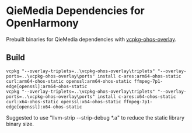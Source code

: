 ﻿# QieMedia Dependencies for OpenHarmony

Prebuilt binaries for QieMedia dependencies with [vcpkg-ohos-overlay].

[vcpkg-ohos-overlay]: https://github.com/qietv/vcpkg-ohos-overlay

## Build

```
vcpkg "--overlay-triplets=..\vcpkg-ohos-overlay\triplets" "--overlay-ports=..\vcpkg-ohos-overlay\ports" install c-ares:arm64-ohos-static curl:arm64-ohos-static openssl:arm64-ohos-static ffmpeg-7p1-edge[openssl]:arm64-ohos-static
vcpkg "--overlay-triplets=..\vcpkg-ohos-overlay\triplets" "--overlay-ports=..\vcpkg-ohos-overlay\ports" install c-ares:x64-ohos-static curl:x64-ohos-static openssl:x64-ohos-static ffmpeg-7p1-edge[openssl]:x64-ohos-static
```

Suggested to use "llvm-strip --strip-debug *.a" to reduce the static library
binary size.
